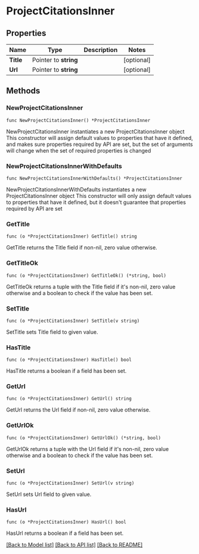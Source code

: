 # ProjectCitationsInner

## Properties

Name | Type | Description | Notes
------------ | ------------- | ------------- | -------------
**Title** | Pointer to **string** |  | [optional] 
**Url** | Pointer to **string** |  | [optional] 

## Methods

### NewProjectCitationsInner

`func NewProjectCitationsInner() *ProjectCitationsInner`

NewProjectCitationsInner instantiates a new ProjectCitationsInner object
This constructor will assign default values to properties that have it defined,
and makes sure properties required by API are set, but the set of arguments
will change when the set of required properties is changed

### NewProjectCitationsInnerWithDefaults

`func NewProjectCitationsInnerWithDefaults() *ProjectCitationsInner`

NewProjectCitationsInnerWithDefaults instantiates a new ProjectCitationsInner object
This constructor will only assign default values to properties that have it defined,
but it doesn't guarantee that properties required by API are set

### GetTitle

`func (o *ProjectCitationsInner) GetTitle() string`

GetTitle returns the Title field if non-nil, zero value otherwise.

### GetTitleOk

`func (o *ProjectCitationsInner) GetTitleOk() (*string, bool)`

GetTitleOk returns a tuple with the Title field if it's non-nil, zero value otherwise
and a boolean to check if the value has been set.

### SetTitle

`func (o *ProjectCitationsInner) SetTitle(v string)`

SetTitle sets Title field to given value.

### HasTitle

`func (o *ProjectCitationsInner) HasTitle() bool`

HasTitle returns a boolean if a field has been set.

### GetUrl

`func (o *ProjectCitationsInner) GetUrl() string`

GetUrl returns the Url field if non-nil, zero value otherwise.

### GetUrlOk

`func (o *ProjectCitationsInner) GetUrlOk() (*string, bool)`

GetUrlOk returns a tuple with the Url field if it's non-nil, zero value otherwise
and a boolean to check if the value has been set.

### SetUrl

`func (o *ProjectCitationsInner) SetUrl(v string)`

SetUrl sets Url field to given value.

### HasUrl

`func (o *ProjectCitationsInner) HasUrl() bool`

HasUrl returns a boolean if a field has been set.


[[Back to Model list]](../README.md#documentation-for-models) [[Back to API list]](../README.md#documentation-for-api-endpoints) [[Back to README]](../README.md)


